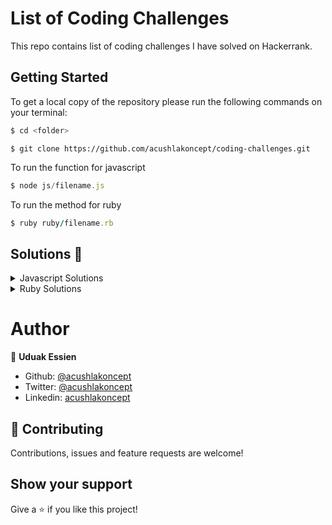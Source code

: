 # List of Coding Challenges

This repo contains list of coding challenges I have solved on Hackerrank.

## Getting Started

To get a local copy of the repository please run the following commands on your terminal:

```bash
$ cd <folder>
```

```shell
$ git clone https://github.com/acushlakoncept/coding-challenges.git
```

To run the function for javascript

```javascript
$ node js/filename.js
```

To run the method for ruby

```ruby
$ ruby ruby/filename.rb
```

## Solutions 🙂

<details markdown="block">
  <summary> Javascript Solutions </summary>

- [destroyer](https://github.com/acushlakoncept/coding-challenges/blob/master/js/destroyer.js)

- [reverseString](https://github.com/acushlakoncept/coding-challenges/blob/master/js/reverse_string.js)

- [translatePigLatin](https://github.com/acushlakoncept/coding-challenges/blob/master/js/translate_piglatin.js)

- [truncate_string](https://github.com/acushlakoncept/coding-challenges/blob/master/js/truncate_string.js)

- [convert_html](https://github.com/acushlakoncept/coding-challenges/blob/master/js/convert_html.js)

- [pair_element](https://github.com/acushlakoncept/coding-challenges/blob/master/js/pair_element.js)

- [sum_prime](https://github.com/acushlakoncept/coding-challenges/blob/master/js/sum_prime.js)

- [chunk_array](https://github.com/acushlakoncept/coding-challenges/blob/master/js/chunk_array.js)

- [getindex](https://github.com/acushlakoncept/coding-challenges/blob/master/js/getindex.js)

- [staircase](https://github.com/acushlakoncept/coding-challenges/blob/master/js/staircase.js)

- [birthday_cake_candles](https://github.com/acushlakoncept/coding-challenges/blob/master/js/birthday_cake_candles.js)

- [breaking_records](https://github.com/acushlakoncept/coding-challenges/blob/master/js/breaking_records.js)

- [title_case](https://github.com/acushlakoncept/coding-challenges/blob/master/js/title_case.js)

- [franken_splice](https://github.com/acushlakoncept/coding-challenges/blob/master/js/franken_splice.js)

- [counting_valleys](https://github.com/acushlakoncept/coding-challenges/blob/master/js/counting_valleys.js)

- [stock_merchant](https://github.com/acushlakoncept/coding-challenges/blob/master/js/stock_merchant.js)

- [add_up_to_n](https://github.com/acushlakoncept/coding-challenges/blob/master/js/add_up_to_n.js)

- [migratory_birds](https://github.com/acushlakoncept/coding-challenges/blob/master/js/migratory_birds.js)

- [same](https://github.com/acushlakoncept/coding-challenges/blob/master/js/same.js)

- [sum_zero](https://github.com/acushlakoncept/coding-challenges/blob/master/js/sum_zero.js)

- [mode](https://github.com/acushlakoncept/coding-challenges/blob/master/js/mode.js)



  </details>

<details markdown="block">
  <summary> Ruby Solutions </summary>

- [drawing_book](https://github.com/acushlakoncept/coding-challenges/blob/master/ruby/drawing_book.rb)

- [repeated_strings](https://github.com/acushlakoncept/coding-challenges/blob/master/ruby/repeated_strings.rb)

- [electronic_shop](https://github.com/acushlakoncept/coding-challenges/blob/master/ruby/electronic_shop.rb)

- [picking_numbers](https://github.com/acushlakoncept/coding-challenges/blob/master/ruby/picking_numbers.rb)

- [hurdle_race](https://github.com/acushlakoncept/coding-challenges/blob/master/ruby/hurdle_race.rb)

- [angry_professor](https://github.com/acushlakoncept/coding-challenges/blob/master/ruby/angry_professor.rb)

- [find_digits](https://github.com/acushlakoncept/coding-challenges/blob/master/ruby/find_digits.rb)


  </details>

# Author

👤 **Uduak Essien**

- Github: [@acushlakoncept](https://github.com/acushlakoncept/)
- Twitter: [@acushlakoncept](https://twitter.com/acushlakoncept)
- Linkedin: [acushlakoncept](https://www.linkedin.com/in/acushlakoncept/)

## 🤝 Contributing

Contributions, issues and feature requests are welcome!

## Show your support

Give a ⭐️ if you like this project!
